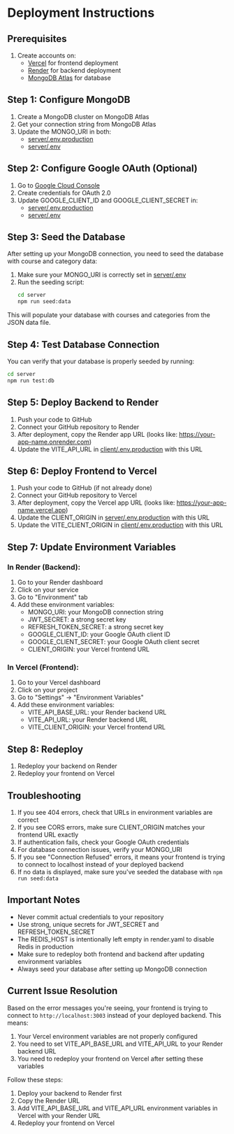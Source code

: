 # Deployment Instructions

## Prerequisites
1. Create accounts on:
   - [Vercel](https://vercel.com/) for frontend deployment
   - [Render](https://render.com/) for backend deployment
   - [MongoDB Atlas](https://www.mongodb.com/cloud/atlas) for database

## Step 1: Configure MongoDB
1. Create a MongoDB cluster on MongoDB Atlas
2. Get your connection string from MongoDB Atlas
3. Update the MONGO_URI in both:
   - [server/.env.production](file:///C:/Users/Chiranjeevi%20PK/Desktop/course-review-project/server/.env.production)
   - [server/.env](file:///C:/Users/Chiranjeevi%20PK/Desktop/course-review-project/server/.env)

## Step 2: Configure Google OAuth (Optional)
1. Go to [Google Cloud Console](https://console.cloud.google.com/)
2. Create credentials for OAuth 2.0
3. Update GOOGLE_CLIENT_ID and GOOGLE_CLIENT_SECRET in:
   - [server/.env.production](file:///C:/Users/Chiranjeevi%20PK/Desktop/course-review-project/server/.env.production)
   - [server/.env](file:///C:/Users/Chiranjeevi%20PK/Desktop/course-review-project/server/.env)

## Step 3: Seed the Database
After setting up your MongoDB connection, you need to seed the database with course and category data:

1. Make sure your MONGO_URI is correctly set in [server/.env](file:///C:/Users/Chiranjeevi%20PK/Desktop/course-review-project/server/.env)
2. Run the seeding script:
   ```bash
   cd server
   npm run seed:data
   ```

This will populate your database with courses and categories from the JSON data file.

## Step 4: Test Database Connection
You can verify that your database is properly seeded by running:
```bash
cd server
npm run test:db
```

## Step 5: Deploy Backend to Render
1. Push your code to GitHub
2. Connect your GitHub repository to Render
3. After deployment, copy the Render app URL (looks like: https://your-app-name.onrender.com)
4. Update the VITE_API_URL in [client/.env.production](file:///C:/Users/Chiranjeevi%20PK/Desktop/course-review-project/client/.env.production) with this URL

## Step 6: Deploy Frontend to Vercel
1. Push your code to GitHub (if not already done)
2. Connect your GitHub repository to Vercel
3. After deployment, copy the Vercel app URL (looks like: https://your-app-name.vercel.app)
4. Update the CLIENT_ORIGIN in [server/.env.production](file:///C:/Users/Chiranjeevi%20PK/Desktop/course-review-project/server/.env.production) with this URL
5. Update the VITE_CLIENT_ORIGIN in [client/.env.production](file:///C:/Users/Chiranjeevi%20PK/Desktop/course-review-project/client/.env.production) with this URL

## Step 7: Update Environment Variables
### In Render (Backend):
1. Go to your Render dashboard
2. Click on your service
3. Go to "Environment" tab
4. Add these environment variables:
   - MONGO_URI: your MongoDB connection string
   - JWT_SECRET: a strong secret key
   - REFRESH_TOKEN_SECRET: a strong secret key
   - GOOGLE_CLIENT_ID: your Google OAuth client ID
   - GOOGLE_CLIENT_SECRET: your Google OAuth client secret
   - CLIENT_ORIGIN: your Vercel frontend URL

### In Vercel (Frontend):
1. Go to your Vercel dashboard
2. Click on your project
3. Go to "Settings" → "Environment Variables"
4. Add these environment variables:
   - VITE_API_BASE_URL: your Render backend URL
   - VITE_API_URL: your Render backend URL
   - VITE_CLIENT_ORIGIN: your Vercel frontend URL

## Step 8: Redeploy
1. Redeploy your backend on Render
2. Redeploy your frontend on Vercel

## Troubleshooting
1. If you see 404 errors, check that URLs in environment variables are correct
2. If you see CORS errors, make sure CLIENT_ORIGIN matches your frontend URL exactly
3. If authentication fails, check your Google OAuth credentials
4. For database connection issues, verify your MONGO_URI
5. If you see "Connection Refused" errors, it means your frontend is trying to connect to localhost instead of your deployed backend
6. If no data is displayed, make sure you've seeded the database with `npm run seed:data`

## Important Notes
- Never commit actual credentials to your repository
- Use strong, unique secrets for JWT_SECRET and REFRESH_TOKEN_SECRET
- The REDIS_HOST is intentionally left empty in render.yaml to disable Redis in production
- Make sure to redeploy both frontend and backend after updating environment variables
- Always seed your database after setting up MongoDB connection

## Current Issue Resolution
Based on the error messages you're seeing, your frontend is trying to connect to `http://localhost:3003` instead of your deployed backend. This means:

1. Your Vercel environment variables are not properly configured
2. You need to set VITE_API_BASE_URL and VITE_API_URL to your Render backend URL
3. You need to redeploy your frontend on Vercel after setting these variables

Follow these steps:
1. Deploy your backend to Render first
2. Copy the Render URL
3. Add VITE_API_BASE_URL and VITE_API_URL environment variables in Vercel with your Render URL
4. Redeploy your frontend on Vercel